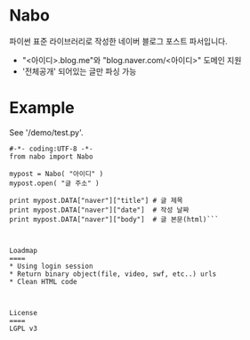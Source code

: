 Nabo
====
파이썬 표준 라이브러리로 작성한 네이버 블로그 포스트 파서입니다.
* "<아이디>.blog.me"와 "blog.naver.com/<아이디>" 도메인 지원
* '전체공개' 되어있는 글만 파싱 가능



Example
====
See '/demo/test.py'.
```
#-*- coding:UTF-8 -*-
from nabo import Nabo

mypost = Nabo( "아이디" )
mypost.open( "글 주소" )

print mypost.DATA["naver"]["title"] # 글 제목
print mypost.DATA["naver"]["date"]  # 작성 날짜
print mypost.DATA["naver"]["body"]  # 글 본문(html)```



Loadmap
====
* Using login session
* Return binary object(file, video, swf, etc..) urls
* Clean HTML code



License
====
LGPL v3
